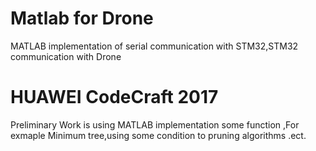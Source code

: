 # Matlab for Drone

MATLAB implementation of serial communication with STM32,STM32 communication with Drone 

# HUAWEI CodeCraft 2017

Preliminary Work is using MATLAB implementation some function ,For exmaple Minimum tree,using some condition to pruning algorithms .ect.
